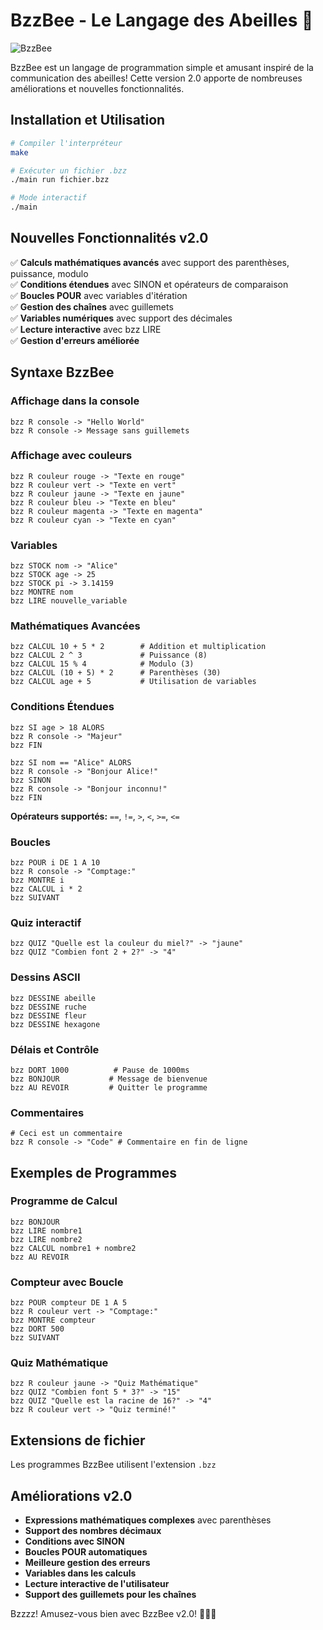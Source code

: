 
# BzzBee - Le Langage des Abeilles 🐝

   ![BzzBee](http://www.image-heberg.fr/files/17510255233353626735.png)

BzzBee est un langage de programmation simple et amusant inspiré de la communication des abeilles! Cette version 2.0 apporte de nombreuses améliorations et nouvelles fonctionnalités.

## Installation et Utilisation

```bash
# Compiler l'interpréteur
make

# Exécuter un fichier .bzz
./main run fichier.bzz

# Mode interactif
./main
```

## Nouvelles Fonctionnalités v2.0

✅ **Calculs mathématiques avancés** avec support des parenthèses, puissance, modulo  
✅ **Conditions étendues** avec SINON et opérateurs de comparaison  
✅ **Boucles POUR** avec variables d'itération  
✅ **Gestion des chaînes** avec guillemets  
✅ **Variables numériques** avec support des décimales  
✅ **Lecture interactive** avec bzz LIRE  
✅ **Gestion d'erreurs améliorée**  

## Syntaxe BzzBee

### Affichage dans la console
```
bzz R console -> "Hello World"
bzz R console -> Message sans guillemets
```

### Affichage avec couleurs
```
bzz R couleur rouge -> "Texte en rouge"
bzz R couleur vert -> "Texte en vert"
bzz R couleur jaune -> "Texte en jaune"
bzz R couleur bleu -> "Texte en bleu"
bzz R couleur magenta -> "Texte en magenta"
bzz R couleur cyan -> "Texte en cyan"
```

### Variables
```
bzz STOCK nom -> "Alice"
bzz STOCK age -> 25
bzz STOCK pi -> 3.14159
bzz MONTRE nom
bzz LIRE nouvelle_variable
```

### Mathématiques Avancées
```
bzz CALCUL 10 + 5 * 2        # Addition et multiplication
bzz CALCUL 2 ^ 3             # Puissance (8)
bzz CALCUL 15 % 4            # Modulo (3)
bzz CALCUL (10 + 5) * 2      # Parenthèses (30)
bzz CALCUL age + 5           # Utilisation de variables
```

### Conditions Étendues
```
bzz SI age > 18 ALORS
bzz R console -> "Majeur"
bzz FIN

bzz SI nom == "Alice" ALORS
bzz R console -> "Bonjour Alice!"
bzz SINON
bzz R console -> "Bonjour inconnu!"
bzz FIN
```

**Opérateurs supportés:** `==`, `!=`, `>`, `<`, `>=`, `<=`

### Boucles
```
bzz POUR i DE 1 A 10
bzz R console -> "Comptage:"
bzz MONTRE i
bzz CALCUL i * 2
bzz SUIVANT
```

### Quiz interactif
```
bzz QUIZ "Quelle est la couleur du miel?" -> "jaune"
bzz QUIZ "Combien font 2 + 2?" -> "4"
```

### Dessins ASCII
```
bzz DESSINE abeille
bzz DESSINE ruche
bzz DESSINE fleur
bzz DESSINE hexagone
```

### Délais et Contrôle
```
bzz DORT 1000          # Pause de 1000ms
bzz BONJOUR           # Message de bienvenue
bzz AU REVOIR         # Quitter le programme
```

### Commentaires
```
# Ceci est un commentaire
bzz R console -> "Code" # Commentaire en fin de ligne
```

## Exemples de Programmes

### Programme de Calcul
```bzz
bzz BONJOUR
bzz LIRE nombre1
bzz LIRE nombre2
bzz CALCUL nombre1 + nombre2
bzz AU REVOIR
```

### Compteur avec Boucle
```bzz
bzz POUR compteur DE 1 A 5
bzz R couleur vert -> "Comptage:"
bzz MONTRE compteur
bzz DORT 500
bzz SUIVANT
```

### Quiz Mathématique
```bzz
bzz R couleur jaune -> "Quiz Mathématique"
bzz QUIZ "Combien font 5 * 3?" -> "15"
bzz QUIZ "Quelle est la racine de 16?" -> "4"
bzz R couleur vert -> "Quiz terminé!"
```

## Extensions de fichier

Les programmes BzzBee utilisent l'extension `.bzz`

## Améliorations v2.0

- **Expressions mathématiques complexes** avec parenthèses
- **Support des nombres décimaux**
- **Conditions avec SINON**
- **Boucles POUR automatiques**
- **Meilleure gestion des erreurs**
- **Variables dans les calculs**
- **Lecture interactive de l'utilisateur**
- **Support des guillemets pour les chaînes**

Bzzzz! Amusez-vous bien avec BzzBee v2.0! 🐝🍯✨
